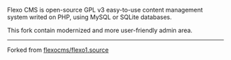 Flexo CMS is open-source GPL v3 easy-to-use content management system writed on PHP, using MySQL or SQLite databases.

This fork contain modernized and more user-friendly admin area.


---
Forked from [flexocms/flexo1.source](https://github.com/flexocms/flexo1.source)
